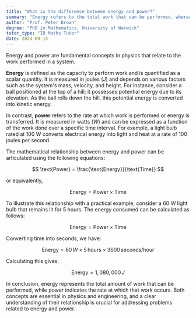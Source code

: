 ```yaml
---
title: "What is the difference between energy and power?"
summary: "Energy refers to the total work that can be performed, whereas power measures how quickly that work is accomplished."
author: "Prof. Peter Brown"
degree: "PhD in Mathematics, University of Warwick"
tutor_type: "IB Maths Tutor"
date: 2024-09-15
---
```


Energy and power are fundamental concepts in physics that relate to the work performed in a system. 

**Energy** is defined as the capacity to perform work and is quantified as a scalar quantity. It is measured in joules ($J$) and depends on various factors such as the system's mass, velocity, and height. For instance, consider a ball positioned at the top of a hill; it possesses potential energy due to its elevation. As the ball rolls down the hill, this potential energy is converted into kinetic energy.

In contrast, **power** refers to the rate at which work is performed or energy is transferred. It is measured in watts ($W$) and can be expressed as a function of the work done over a specific time interval. For example, a light bulb rated at 100 W converts electrical energy into light and heat at a rate of 100 joules per second.

The mathematical relationship between energy and power can be articulated using the following equations:

$$
\text{Power} = \frac{\text{Energy}}{\text{Time}}
$$

or equivalently,

$$
\text{Energy} = \text{Power} \times \text{Time}
$$

To illustrate this relationship with a practical example, consider a 60 W light bulb that remains lit for 5 hours. The energy consumed can be calculated as follows:

$$
\text{Energy} = \text{Power} \times \text{Time} 
$$

Converting time into seconds, we have:

$$
\text{Energy} = 60 \, W \times 5 \, \text{hours} \times 3600 \, \text{seconds/hour} 
$$

Calculating this gives:

$$
\text{Energy} = 1,080,000 \, J
$$

In conclusion, energy represents the total amount of work that can be performed, while power indicates the rate at which that work occurs. Both concepts are essential in physics and engineering, and a clear understanding of their relationship is crucial for addressing problems related to energy and power.
    